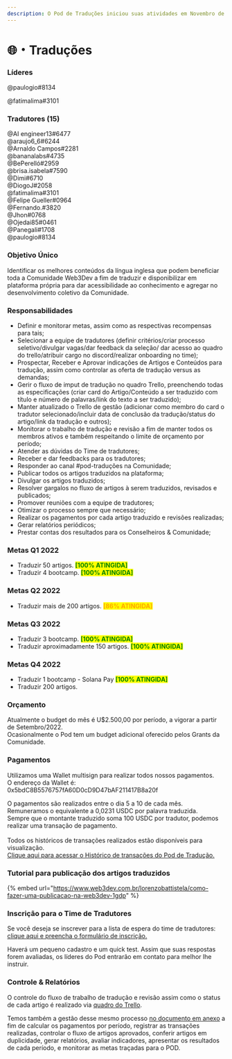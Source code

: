 ```yaml
---
description: O Pod de Traduções iniciou suas atividades em Novembro de 2021.
---
```


# 🌐・Traduções

### Líderes

@paulogio#8134

@fatimalima#3101

### Tradutores (15)

@AI engineer13#6477\
@araujo6\_6#6244\
@Arnaldo Campos#2281\
@bananalabs#4735\
@BePerelló#2959\
@brisa.isabela#7590\
@Dimi#6710\
@DiogoJ#2058\
@fatimalima#3101\
@Felipe Gueller#0964\
@Fernando.#3820\
@Jhon#0768\
@Ojedai85#0461\
@Panegali#1708\
@paulogio#8134

### Objetivo Único

Identificar os melhores conteúdos da língua inglesa que podem beneficiar toda a Comunidade Web3Dev a fim de traduzir e disponibilizar em plataforma própria para dar acessibilidade ao conhecimento e agregar no desenvolvimento coletivo da Comunidade.

### Responsabilidades

* Definir e monitorar metas, assim como as respectivas recompensas para tais;
* Selecionar a equipe de tradutores (definir critérios/criar processo seletivo/divulgar vagas/dar feedback da seleção/ dar acesso ao quadro do trello/atribuir cargo no discord/realizar onboarding no time);
* Prospectar, Receber e Aprovar indicações de Artigos e Conteúdos para tradução, assim como controlar as oferta de tradução versus as demandas;
* Gerir o fluxo de imput de tradução no quadro Trello, preenchendo todas as especificações (criar card do Artigo/Conteúdo a ser traduzido com título e número de palavras/link do texto a ser traduzido);
* Manter atualizado o Trello de gestão (adicionar como membro do card o tradutor selecionado/incluir data de conclusão da tradução/status do artigo/link da tradução e outros);
* Monitorar o trabalho de tradução e revisão a fim de manter todos os membros ativos e também respeitando o limite de orçamento por período;
* Atender as dúvidas do Time de tradutores;
* Receber e dar feedbacks para os tradutores;
* Responder ao canal #pod-traduções na Comunidade;
* Publicar todos os artigos traduzidos na plataforma;
* Divulgar os artigos traduzidos;
* Resolver gargalos no fluxo de artigos à serem traduzidos, revisados e publicados;
* Promover reuniões com a equipe de tradutores;
* Otimizar o processo sempre que necessário;
* Realizar os pagamentos por cada artigo traduzido e revisões realizadas;
* Gerar relatórios periódicos;
* Prestar contas dos resultados para os Conselheiros & Comunidade;

### Metas Q1 2022

* Traduzir 50 artigos. <mark style="color:green;">**\[100% ATINGIDA]**</mark>
* Traduzir 4 bootcamp. <mark style="color:green;">**\[100% ATINGIDA]**</mark>

### Metas Q2 2022

* Traduzir mais de 200 artigos. <mark style="color:orange;">**\[86% ATINGIDA]**</mark>

### Metas Q3 2022

* Traduzir <mark style="color:blue;"></mark> 3 bootcamp. <mark style="color:green;">**\[100% ATINGIDA]**</mark>
* Traduzir aproximadamente 150 artigos. <mark style="color:green;">**\[100% ATINGIDA]**</mark>

### Metas Q4 2022

* Traduzir 1 bootcamp - Solana Pay <mark style="color:green;">**\[100% ATINGIDA]**</mark>
* Traduzir 200 artigos.

### Orçamento

Atualmente o budget do mês é U$2.500,00 por período, a vigorar a partir de Setembro/2022.\
Ocasionalmente o Pod tem um budget adicional oferecido pelos Grants da Comunidade.

### Pagamentos

Utilizamos uma Wallet multisign para realizar todos nossos pagamentos.\
O endereço da Wallet é: 0x5bdC8B5576757fA60D0cD9D47bAF211417B8a20f

O pagamentos são realizados entre o dia 5 a 10 de cada mês.\
Remuneramos o equivalente a 0,0231 USDC por palavra traduzida.\
Sempre que o montante traduzido soma 100 USDC por tradutor, podemos realizar uma transação de pagamento.\
\
Todos os históricos de transações realizados estão disponíveis para visualização.\
[Clique aqui para acessar o Histórico de transações do Pod de Tradução.](https://gnosis-safe.io/app/matic:0x5bdC8B5576757fA60D0cD9D47bAF211417B8a20f/transactions/history)

### Tutorial para publicação dos artigos traduzidos

{% embed url="https://www.web3dev.com.br/lorenzobattistela/como-fazer-uma-publicacao-na-web3dev-1gdp" %}

### Inscrição para o Time de Tradutores

Se você deseja se inscrever para a lista de espera do time de tradutores: [clique aqui e preencha o formulário de inscrição.](https://docs.google.com/forms/d/e/1FAIpQLSd5k719FWqzMGPx8DZSy4I5U6FEcRzN7l9--x1cq6hYnFJ8gQ/viewform)&#x20;

Haverá um pequeno cadastro e um quick test. Assim que suas respostas forem avaliadas, os líderes do Pod entrarão em contato para melhor lhe instruir.

### Controle & Relatórios

O controle do fluxo de trabalho de tradução e revisão assim como o status de cada artigo é realizado via [quadro do Trello](https://trello.com/b/trhPXGV5/translations).

Temos também a gestão desse mesmo processo [no documento em anexo](https://docs.google.com/spreadsheets/d/1bOpQc8de6phDiuTxVfqiRw8l2-SYSz7lyXU8ZiY8im8/edit?usp=sharing) a fim de calcular os pagamentos por período, registrar as transações realizadas, controlar o fluxo de artigos aprovados, conferir artigos em duplicidade, gerar relatórios, avaliar indicadores, apresentar os resultados de cada período, e monitorar as metas traçadas para o POD.
